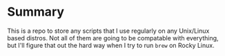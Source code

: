 # Summary
This is a repo to store any scripts that I use regularly on any Unix/Linux based distros. Not all of them are going to be compatable with everything, but I'll figure that out the hard way when I try to run `brew` on Rocky Linux.

